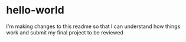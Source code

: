 # hello-world

I'm making changes to this readme so that I can understand how things work and submit my final project to be reviewed
